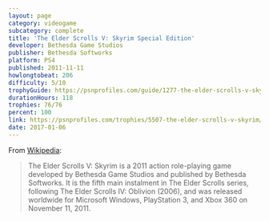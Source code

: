 ```yaml
---
layout: page
category: videogame
subcategory: complete
title: 'The Elder Scrolls V: Skyrim Special Edition'
developer: Bethesda Game Studios
publisher: Bethesda Softworks
platform: PS4
published: 2011-11-11
howlongtobeat: 206
difficulty: 5/10
trophyGuide: https://psnprofiles.com/guide/1277-the-elder-scrolls-v-skyrim-trophy-guide
durationHours: 118
trophies: 76/76
percent: 100
link: https://psnprofiles.com/trophies/5507-the-elder-scrolls-v-skyrim/barrelofjuice
date: 2017-01-06
---
```


From [Wikipedia](https://en.wikipedia.org/wiki/The_Elder_Scrolls_V:_Skyrim):

> The Elder Scrolls V: Skyrim is a 2011 action role-playing game developed by Bethesda Game Studios and published by Bethesda Softworks. It is the fifth main instalment in The Elder Scrolls series, following The Elder Scrolls IV: Oblivion (2006), and was released worldwide for Microsoft Windows, PlayStation 3, and Xbox 360 on November 11, 2011.
